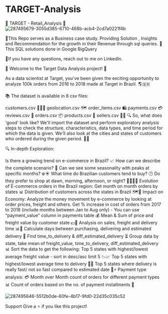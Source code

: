 # TARGET-Analysis
🛒 TARGET - Retail_Analysis 🛒
![287495679-3055d385-6710-468b-acb4-2cd7a0221f4b](https://github.com/user-attachments/assets/f2cfb336-92ce-4c7c-a2b8-20b5462f441c)


📑This Repo serves as a Business case study. Providing Solution , Insights and Recommendation for the growth in their Revenue through sql queries.
🔎This SQL solutions done in Google BigQuery

🔗If you have any questions, reach out to me on LinkedIn.

🚀 Welcome to the Target Data Analysis project! 🎉

As a data scientist at Target, you've been given the exciting opportunity to analyze 100k orders from 2016 to 2018 made at Target in Brazil. 🌎🇧🇷

📚 The dataset is available in 8 csv files:

customers.csv 🧑‍🤝‍🧑
geolocation.csv 🗺️
order_items.csv 🛍️
payments.csv 💳
reviews.csv 📝
orders.csv 📦
products.csv 📝
sellers.csv 👩‍💼
🔍 So, what does 'good' look like? We'll import the dataset and perform exploratory analysis steps to check the structure, characteristics, data types, and time period for which the data is given. We'll also look at the cities and states of customers who ordered during the given period. 🕵️‍♀️

🔍 In-depth Exploration:

Is there a growing trend on e-commerce in Brazil? 📈 How can we describe the complete scenario? 🤔 Can we see some seasonality with peaks at specific months? ❄️☀️
What time do Brazilian customers tend to buy? 🕒 Do they prefer to shop at dawn, morning, afternoon, or night? 🌅🌇🌄🌃
Evolution of E-commerce orders in the Brazil region:
Get month on month orders by states 📊
Distribution of customers across the states in Brazil 🗺️👥
Impact on Economy: Analyze the money movement by e-commerce by looking at order prices, freight and others.
Get % increase in cost of orders from 2017 to 2018 (include months between Jan to Aug only) - You can use “payment_value” column in payments table 💰
Mean & Sum of price and freight value by customer state 💵🚛
Analysis on sales, freight and delivery time 📊🚚
Calculate days between purchasing, delivering and estimated delivery 📅
Find time_to_delivery & diff_estimated_delivery ⏳
Group data by state, take mean of freight_value, time_to_delivery, diff_estimated_delivery 📊
Sort the data to get the following:
Top 5 states with highest/lowest average freight value - sort in desc/asc limit 5 📉📈
Top 5 states with highest/lowest average time to delivery 🚛⏰
Top 5 states where delivery is really fast/ not so fast compared to estimated date 🚚⚡
Payment type analysis: 💳
Month over Month count of orders for different payment types 📊
Count of orders based on the no. of payment installments 🔢

![287495646-5512b0de-60fe-4b17-9fd0-22d35c035c52](https://github.com/user-attachments/assets/1611cf1c-92e3-43a3-9e95-139ffa0b4cd5)

Support
Give a ⭐️ if you like this project!
